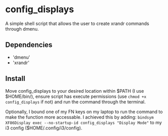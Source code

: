# config_displays

A simple shell script that allows the user to create xrandr commands through dmenu.

## Dependencies

- 'dmenu'
- 'xrandr'

## Install

Move config_displays to your desired location within $PATH (I use $HOME/bin/), ensure script has execute permissions (use `chmod +x config_displays` if not) and run the command through the terminal.

Optionally, I bound one of my FN keys on my laptop to run the command to make the function more accessable. I achieved this by adding: 
`bindsym XF86Display exec --no-startup-id config_displays "Display Mode"` to my i3 config ($HOME/.config/i3/config).
